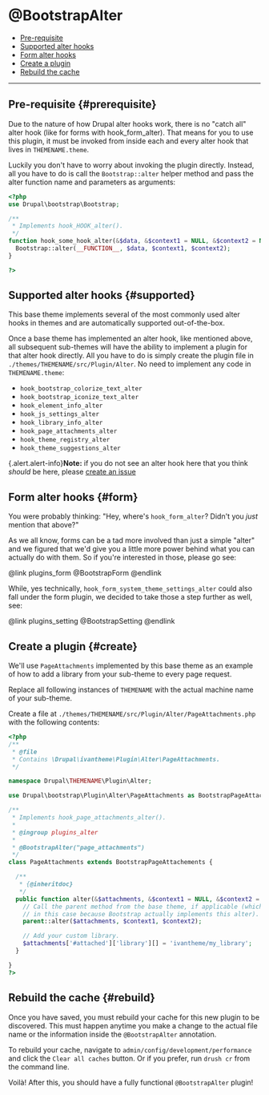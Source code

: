<!-- @file Documentation for the @BootstrapAlter annotated plugin. -->
<!-- @defgroup -->
<!-- @ingroup -->
# @BootstrapAlter

- [Pre-requisite](#prerequisite)
- [Supported alter hooks](#supported)
- [Form alter hooks](#form)
- [Create a plugin](#create)
- [Rebuild the cache](#rebuild)

---

## Pre-requisite {#prerequisite}

Due to the nature of how Drupal alter hooks work, there is no "catch all" alter
hook (like for forms with hook_form_alter). That means for you to use this
plugin, it must be invoked from inside each and every alter hook that lives in
`THEMENAME.theme`.

Luckily you don't have to worry about invoking the plugin directly. Instead,
all you have to do is call the `Bootstrap::alter` helper method and pass the
alter function name and parameters as arguments:

```php
<?php
use Drupal\bootstrap\Bootstrap;

/**
 * Implements hook_HOOK_alter().
 */
function hook_some_hook_alter(&$data, &$context1 = NULL, &$context2 = NULL) {
  Bootstrap::alter(__FUNCTION__, $data, $context1, $context2);
}

?>
```

## Supported alter hooks {#supported}

This base theme implements several of the most commonly used alter hooks in
themes and are automatically supported out-of-the-box.

Once a base theme has implemented an alter hook, like mentioned above, all
subsequent sub-themes will have the ability to implement a plugin for that
alter hook directly. All you have to do is simply create the plugin file in
`./themes/THEMENAME/src/Plugin/Alter`. No need to implement any code in
`THEMENAME.theme`:

- `hook_bootstrap_colorize_text_alter`
- `hook_bootstrap_iconize_text_alter`
- `hook_element_info_alter`
- `hook_js_settings_alter`
- `hook_library_info_alter`
- `hook_page_attachments_alter`
- `hook_theme_registry_alter`
- `hook_theme_suggestions_alter`

{.alert.alert-info}**Note:** if you do not see an alter hook here that you think
_should_ be here, please
[create an issue](https://www.drupal.org/node/add/project-issue/bootstrap)

## Form alter hooks {#form}

You were probably thinking: "Hey, where's `hook_form_alter`? Didn't you _just_
mention that above?"

As we all know, forms can be a tad more involved than just a simple "alter" and
we figured that we'd give you a little more power behind what you can actually
do with them. So if you're interested in those, please go see:

@link plugins_form @BootstrapForm @endlink

While, yes technically, `hook_form_system_theme_settings_alter` could also fall
under the form plugin, we decided to take those a step further as well, see:


@link plugins_setting @BootstrapSetting @endlink

## Create a plugin {#create}

We'll use `PageAttachments` implemented by this base theme as an example of
how to add a library from your sub-theme to every page request.

Replace all following instances of `THEMENAME` with the actual machine name of
your sub-theme.

Create a file at `./themes/THEMENAME/src/Plugin/Alter/PageAttachments.php` with the
following contents:

```php
<?php
/**
 * @file
 * Contains \Drupal\ivantheme\Plugin\Alter\PageAttachments.
 */

namespace Drupal\THEMENAME\Plugin\Alter;

use Drupal\bootstrap\Plugin\Alter\PageAttachments as BootstrapPageAttachements;

/**
 * Implements hook_page_attachments_alter().
 *
 * @ingroup plugins_alter
 *
 * @BootstrapAlter("page_attachments")
 */
class PageAttachments extends BootstrapPageAttachements {

  /**
   * {@inheritdoc}
   */
  public function alter(&$attachments, &$context1 = NULL, &$context2 = NULL) {
    // Call the parent method from the base theme, if applicable (which it is
    // in this case because Bootstrap actually implements this alter).
    parent::alter($attachments, $context1, $context2);

    // Add your custom library.
    $attachments['#attached']['library'][] = 'ivantheme/my_library';
  }

}
?>
```

## Rebuild the cache {#rebuild}

Once you have saved, you must rebuild your cache for this new plugin to be
discovered. This must happen anytime you make a change to the actual file name
or the information inside the `@BootstrapAlter` annotation.

To rebuild your cache, navigate to `admin/config/development/performance` and
click the `Clear all caches` button. Or if you prefer, run `drush cr` from the
command line.

Voilà! After this, you should have a fully functional `@BootstrapAlter` plugin!
